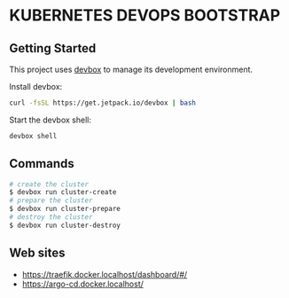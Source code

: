 # KUBERNETES DEVOPS BOOTSTRAP

## Getting Started
This project uses [devbox](https://github.com/jetpack-io/devbox) to manage its development environment.

Install devbox:
```sh
curl -fsSL https://get.jetpack.io/devbox | bash
```

Start the devbox shell:
```sh 
devbox shell
```

## Commands

```sh
# create the cluster
$ devbox run cluster-create
# prepare the cluster
$ devbox run cluster-prepare
# destroy the cluster
$ devbox run cluster-destroy
```

## Web sites

* https://traefik.docker.localhost/dashboard/#/
* https://argo-cd.docker.localhost/